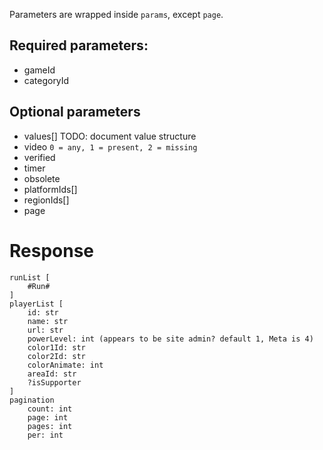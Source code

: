 Parameters are wrapped inside `params`, except `page`.

## Required parameters:
- gameId
- categoryId

## Optional parameters
- values[] TODO: document value structure
- video `0 = any, 1 = present, 2 = missing`
- verified
- timer
- obsolete
- platformIds[]
- regionIds[]
- page

# Response
```
runList [
    #Run#
]
playerList [
    id: str
    name: str
    url: str
    powerLevel: int (appears to be site admin? default 1, Meta is 4)
    color1Id: str
    color2Id: str
    colorAnimate: int
    areaId: str
    ?isSupporter
]
pagination
    count: int
    page: int
    pages: int
    per: int
```